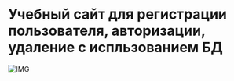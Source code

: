 # Учебный сайт для регистрации пользователя, авторизации, удаление с испльзованием БД
![IMG](https://user-images.githubusercontent.com/78971107/157471569-da995f52-2260-482f-8f18-06de7dd69867.png)

